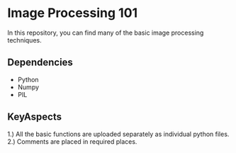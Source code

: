 # Image Processing 101

In this repository, you can find many of the basic image processing techniques.

## Dependencies
-   Python
-   Numpy
-   PIL

## KeyAspects
1.) All the basic functions are uploaded separately as individual python files.
2.) Comments are placed in required places.

